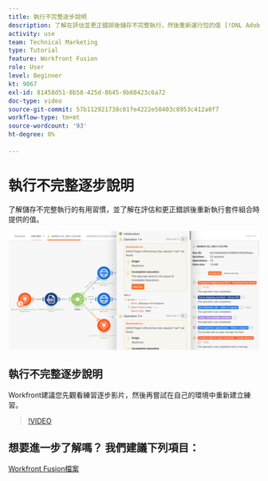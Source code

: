 ```yaml
---
title: 執行不完整逐步說明
description: 了解在評估並更正錯誤後儲存不完整執行，然後重新運行包的值 [!DNL Adobe Workfront Fusion].
activity: use
team: Technical Marketing
type: Tutorial
feature: Workfront Fusion
role: User
level: Beginner
kt: 9067
exl-id: 81458d51-8b58-425d-8645-9b60423c6a72
doc-type: video
source-git-commit: 57b112921738c01fe4222e50403c8953c412a0f7
workflow-type: tm+mt
source-wordcount: '93'
ht-degree: 0%

---
```


# 執行不完整逐步說明

了解儲存不完整執行的有用習慣，並了解在評估和更正錯誤後重新執行套件組合時提供的值。

![具有錯誤處理的情境的影像](assets/troubleshooting-and-error-handling-8.png)

## 執行不完整逐步說明

Workfront建議您先觀看練習逐步影片，然後再嘗試在自己的環境中重新建立練習。

>[!VIDEO](https://video.tv.adobe.com/v/335308/?quality=12&learn=on)

## 想要進一步了解嗎？ 我們建議下列項目：

[Workfront Fusion檔案](https://experienceleague.adobe.com/docs/workfront/using/adobe-workfront-fusion/workfront-fusion-2.html?lang=en)
